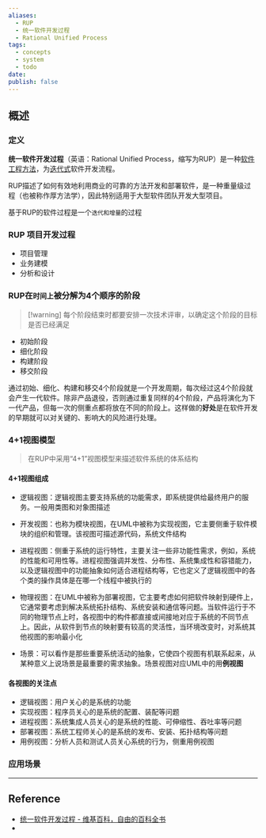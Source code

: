 ```yaml
---
aliases:
  - RUP
  - 统一软件开发过程
  - Rational Unified Process
tags:
  - concepts
  - system
  - todo
date: 
publish: false
---
```


## 概述

### 定义

**统一软件开发过程**（英语：Rational Unified Process，缩写为RUP）是一种[软件工程](https://zh.wikipedia.org/wiki/%E8%BD%AF%E4%BB%B6%E5%B7%A5%E7%A8%8B "软件工程")[方法](https://zh.wikipedia.org/wiki/%E6%96%B9%E6%B3%95%E5%AD%A6 "方法学")，为[迭代式](https://zh.wikipedia.org/wiki/%E8%BF%AD%E4%BB%A3%E5%BC%8F%E5%BC%80%E5%8F%91 "迭代式开发")软件开发流程。

RUP描述了如何有效地利用商业的可靠的方法开发和部署软件，是一种重量级过程（也被称作厚方法学），因此特别适用于大型软件团队开发大型项目。

基于RUP的软件过程是一个`迭代和增量`的过程


### RUP 项目开发过程

- 项目管理
- 业务建模
- 分析和设计


### RUP在`时间上`被分解为4个顺序的阶段

>[!warning] 每个阶段结束时都要安排一次技术评审，以确定这个阶段的目标是否已经满足

- 初始阶段
- 细化阶段
- 构建阶段
- 移交阶段

通过初始、细化、构建和移交4个阶段就是一个开发周期，每次经过这4个阶段就会产生一代软件。除非产品退役，否则通过重复同样的4个阶段，产品将演化为下一代产品，但每一次的侧重点都将放在不同的阶段上。这样做的**好处**是在软件开发的早期就可以对关键的、影响大的风险进行处理。

### 4+1视图模型

> 在RUP中采用“4+1”视图模型来描述软件系统的体系结构

#### 4+1视图组成

- 逻辑视图：逻辑视图主要支持系统的功能需求，即系统提供给最终用户的服务。一般用类图和对象图描述
- 开发视图：也称为模块视图，在UML中被称为实现视图，它主要侧重于软件模块的组织和管理。该视图可描述源代码，系统文件结构
- 进程视图：侧重于系统的运行特性，主要关注一些非功能性需求，例如，系统的性能和可用性等。进程视图强调并发性、分布性、系统集成性和容错能力，以及逻辑视图中的功能抽象如何适合进程结构等，它也定义了逻辑视图中的各个类的操作具体是在哪一个线程中被执行的
- 物理视图：在UML中被称为部署视图，它主要考虑如何把软件映射到硬件上，它通常要考虑到解决系统拓扑结构、系统安装和通信等问题。当软件运行于不同的物理节点上时，各视图中的构件都直接或间接地对应于系统的不同节点上。因此，从软件到节点的映射要有较高的灵活性，当环境改变时，对系统其他视图的影响最小化

- 场景：可以看作是那些重要系统活动的抽象，它使四个视图有机联系起来，从某种意义上说场景是最重要的需求抽象。场景视图对应UML中的用**例视图**

#### 各视图的关注点

- 逻辑视图：用户关心的是系统的功能
- 实现视图：程序员关心的是系统的配置、装配等问题
- 进程视图：系统集成人员关心的是系统的性能、可伸缩性、吞吐率等问题
- 部署视图：系统工程师关心的是系统的发布、安装、拓扑结构等问题
- 用例视图：分析人员和测试人员关心系统的行为，侧重用例视图

### 应用场景


***
## Reference

- [统一软件开发过程 - 维基百科，自由的百科全书](https://zh.wikipedia.org/zh-cn/%E7%BB%9F%E4%B8%80%E8%BD%AF%E4%BB%B6%E5%BC%80%E5%8F%91%E8%BF%87%E7%A8%8B)
- 
